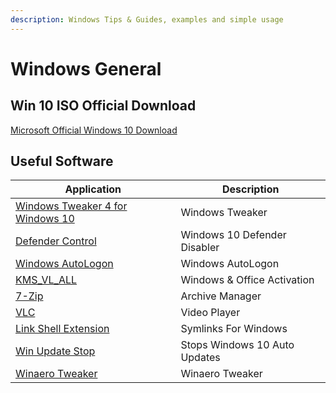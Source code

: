 ```yaml
---
description: Windows Tips & Guides, examples and simple usage
---
```


# Windows General

## Win 10 ISO Official Download

[Microsoft Official Windows 10 Download](https://www.microsoft.com/en-us/software-download/windows10ISO)

## Useful Software
| Application                                                                                 | Description                   |
|---------------------------------------------------------------------------------------------|-------------------------------|
| [Windows Tweaker 4 for Windows 10](https://www.thewindowsclub.com/downloads/UWT4.zip)       | Windows Tweaker               |
| [Defender Control](https://www.sordum.org/9480/defender-control-v1-3/)                      | Windows 10 Defender Disabler  |
| [Windows AutoLogon](https://download.sysinternals.com/files/AutoLogon.zip)                  | Windows AutoLogon             |
| [KMS_VL_ALL](https://github.com/lixuy/KMS_VL_ALL)                                           | Windows & Office Activation   |
| [7-Zip](https://www.7-zip.org/download.html)                                                | Archive Manager               |
| [VLC](https://www.videolan.org/vlc/index.html)                                              | Video Player                  |
| [Link Shell Extension](http://schinagl.priv.at/nt/hardlinkshellext/linkshellextension.html) | Symlinks For Windows          |
| [Win Update Stop](http://schinagl.priv.at/nt/hardlinkshellext/linkshellextension.html)      | Stops Windows 10 Auto Updates |
| [Winaero Tweaker](https://winaero.com/downloads/winaerotweaker.zip)                         | Winaero Tweaker               |
